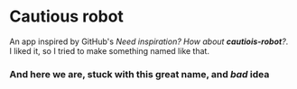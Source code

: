 # Cautious robot
An app inspired by GitHub's *Need inspiration? How about **cautiois-robot**?*.
<br>
I liked it, so I tried to make something named like that.
<br>
### And here we are, stuck with this **great** name, and *bad* idea
